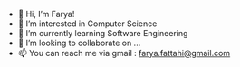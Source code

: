 - 👋 Hi, I’m Farya!
- 👀 I’m interested in Computer Science
- 🌱 I’m currently learning Software Engineering
- 💞️ I’m looking to collaborate on ...
- 📫 You can reach me via gmail : farya.fattahi@gmail.com

<!---
Faryafth/Faryafth is a ✨ special ✨ repository because its `README.md` (this file) appears on your GitHub profile.
You can click the Preview link to take a look at your changes.
--->
